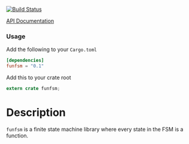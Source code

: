 [![Build
Status](https://travis-ci.org/andrewjstone/fsm.svg?branch=master)](https://travis-ci.org/andrewjstone/fsm)

[API Documentation](https://docs.rs/fsm)

### Usage

Add the following to your `Cargo.toml`

```toml
[dependencies]
funfsm = "0.1"
```

Add this to your crate root

```rust
extern crate funfsm;
```

# Description
`funfsm` is a finite state machine library where every state in the FSM is a function.
